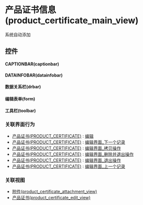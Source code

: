 # 产品证书信息(product_certificate_main_view)  <!-- {docsify-ignore-all} -->


系统自动添加



## 控件
#### CAPTIONBAR(captionbar)
#### DATAINFOBAR(datainfobar)
#### 数据关系栏(drbar)
#### 编辑表单(form)
#### 工具栏(toolbar)


### 关联界面行为
  * [产品证书(PRODUCT_CERTIFICATE)](module/crm/product_certificate) : [编辑](module/crm/product_certificate#界面行为)
  * [产品证书(PRODUCT_CERTIFICATE)](module/crm/product_certificate) : [编辑界面_下一个记录](module/crm/product_certificate#界面行为)
  * [产品证书(PRODUCT_CERTIFICATE)](module/crm/product_certificate) : [编辑界面_拷贝操作](module/crm/product_certificate#界面行为)
  * [产品证书(PRODUCT_CERTIFICATE)](module/crm/product_certificate) : [编辑界面_删除并退出操作](module/crm/product_certificate#界面行为)
  * [产品证书(PRODUCT_CERTIFICATE)](module/crm/product_certificate) : [编辑界面_退出操作](module/crm/product_certificate#界面行为)
  * [产品证书(PRODUCT_CERTIFICATE)](module/crm/product_certificate) : [编辑界面_上一个记录](module/crm/product_certificate#界面行为)

### 关联视图
  * [附件(product_certificate_attachment_view)](app/view/product_certificate_attachment_view)
  * [产品证书(product_certificate_edit_view)](app/view/product_certificate_edit_view)

<script>
 const { createApp } = Vue
  createApp({
    data() {
      return {

      }
    }
  }).use(ElementPlus).mount('#app')
</script>